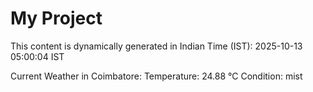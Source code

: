 # My Project

This content is dynamically generated in Indian Time (IST): 2025-10-13 05:00:04 IST


Current Weather in Coimbatore:
Temperature: 24.88 °C
Condition: mist
